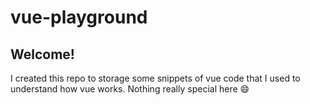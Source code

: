 # vue-playground

## Welcome!

I created this repo to storage some snippets of vue code that I used to understand how vue works. Nothing really special here 😄
